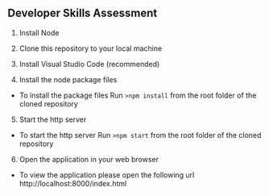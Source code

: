 ## Developer Skills Assessment

1. Install Node

2. Clone this repository to your local machine

3. Install Visual Studio Code (recommended)

4. Install the node package files
- To install the package files
Run 
```>npm install```
from the root folder of the cloned repository

5. Start the http server
- To start the http server
Run 
```>npm start```
from the root folder of the cloned repository

6. Open the application in your web browser
- To view the application please open the following url
http://localhost:8000/index.html
